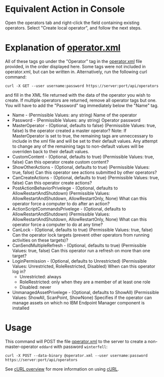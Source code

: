 Equivalent Action in Console
===
Open the operators tab and right-click the field containing existing operators. Select "Create local operator", and follow the next steps.

Explanation of [operator.xml](operator.xml)
===
All of these tags go under the "Operator" tag in the [operator.xml](operator.xml) file provided, in the order displayed here. Some tags were not included in operator.xml, but can be written in. Alternatively, run the following curl command:

    curl -X GET --user username:password https://server:port/api/operators

and fill in the XML file returned with the data of the operator you wish to create. If multiple operators are returned, remove all operator tags but one. You will have to add the "Password" tag immediately below the "Name" tag.



* Name - (Permissible Values: any string) Name of the operator
* Password - (Permissible Values: any string) Operator password
* MasterOperator - (Optional, defaults to false) (Permissible Values: true, false) Is the operator created a master operator? Note: If MasterOperator is set to true, the remaining tags are unneccessary to include in the xml file and will be set to their default values. Any attempt to change any of the remaining tags to non-default values will be overriden back to their default values.
* CustomContent - (Optional, defaults to true) (Permissible Values: true, false) Can this operator create custom content?
* ShowOtherActions - (Optional, defaults to true) (Permissible Values: true, false) Can this operator see actions submitted by other operators?
* CanCreateActions - (Optional, defaults to true) (Permissible Values: true, false) Can this operator create actions?
* PostActionBehaviorPrivelege - (Optional, defaults to AllowRestartAndShutdown) (Permissible Values: AllowRestartAndShutdown, AllowRestartOnly, None) What can this operator force a computer to do after an action?
* ActionScriptCommandsPrivelege - (Optional, defaults to AllowRestartAndShutdown) (Permissible Values: AllowRestartAndShutdown, AllowRestartOnly, None) What can this operator force a computer to do at any time?
* CanLock - (Optional, defaults to true) (Permissible Values: true, false) Can the operator lock targets (prevent other operators from running activities on these targets)?
* CanSendMultipleRefresh - (Optional, defaults to true) (Permissible Values: true, false) Can this operator run a refresh on more than one target?
* LoginPermission - (Optional, defaults to Unrestricted) (Permissible Values: Unrestricted, RoleRestricted, Disabled) When can this operator log in?
  * Unrestricted: always
  * RoleRestricted: only when they are a member of at least one role
  * Disabled: never
* UnmanagedAssetPrivelege - (Optional, defaults to ShowAll) (Permissible Values: ShowAll, ScanPoint, ShowNone) Specifies if the operator can manage assets on which no IBM Endpoint Manager component is installed


Usage
===
This command will POST the file [operator.xml](operator.xml) to the server to create a
non-master-operator `eddard` with password `winterfell`:

    curl -X POST --data-binary @operator.xml --user username:password https://server:port/api/operators

See [cURL overview](../../README.md#cURL) for more information on using [cURL](http://curl.haxx.se/).

